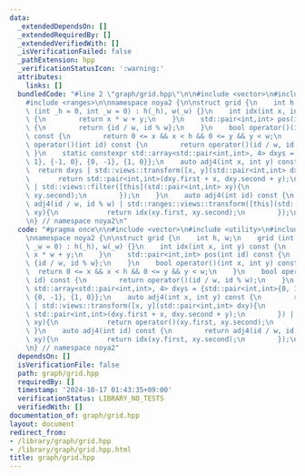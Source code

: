 ```yaml
---
data:
  _extendedDependsOn: []
  _extendedRequiredBy: []
  _extendedVerifiedWith: []
  _isVerificationFailed: false
  _pathExtension: hpp
  _verificationStatusIcon: ':warning:'
  attributes:
    links: []
  bundledCode: "#line 2 \"graph/grid.hpp\"\n\n#include <vector>\n#include <utility>\n\
    #include <ranges>\n\nnamespace noya2 {\n\nstruct grid {\n    int h, w;\n    grid\
    \ (int _h = 0, int _w = 0) : h(_h), w(_w) {}\n    int idx(int x, int y) const\
    \ {\n        return x * w + y;\n    }\n    std::pair<int,int> pos(int id) const\
    \ {\n        return {id / w, id % w};\n    }\n    bool operator()(int x, int y)\
    \ const {\n        return 0 <= x && x < h && 0 <= y && y < w;\n    }\n    bool\
    \ operator()(int id) const {\n        return operator()(id / w, id % w);\n   \
    \ }\n    static constexpr std::array<std::pair<int,int>, 4> dxys = {std::pair<int,int>{0,\
    \ 1}, {-1, 0}, {0, -1}, {1, 0}};\n    auto adj4(int x, int y) const {\n      \
    \  return dxys | std::views::transform([x, y](std::pair<int,int> dxy){\n     \
    \       return std::pair<int,int>(dxy.first + x, dxy.second + y);\n        })\
    \ | std::views::filter([this](std::pair<int,int> xy){\n            return operator()(xy.first,\
    \ xy.second);\n        });\n    }\n    auto adj4(int id) const {\n        return\
    \ adj4(id / w, id % w) | std::ranges::views::transform([this](std::pair<int,int>\
    \ xy){\n            return idx(xy.first, xy.second);\n        });\n    }\n};\n\
    \n} // namespace noya2\n"
  code: "#pragma once\n\n#include <vector>\n#include <utility>\n#include <ranges>\n\
    \nnamespace noya2 {\n\nstruct grid {\n    int h, w;\n    grid (int _h = 0, int\
    \ _w = 0) : h(_h), w(_w) {}\n    int idx(int x, int y) const {\n        return\
    \ x * w + y;\n    }\n    std::pair<int,int> pos(int id) const {\n        return\
    \ {id / w, id % w};\n    }\n    bool operator()(int x, int y) const {\n      \
    \  return 0 <= x && x < h && 0 <= y && y < w;\n    }\n    bool operator()(int\
    \ id) const {\n        return operator()(id / w, id % w);\n    }\n    static constexpr\
    \ std::array<std::pair<int,int>, 4> dxys = {std::pair<int,int>{0, 1}, {-1, 0},\
    \ {0, -1}, {1, 0}};\n    auto adj4(int x, int y) const {\n        return dxys\
    \ | std::views::transform([x, y](std::pair<int,int> dxy){\n            return\
    \ std::pair<int,int>(dxy.first + x, dxy.second + y);\n        }) | std::views::filter([this](std::pair<int,int>\
    \ xy){\n            return operator()(xy.first, xy.second);\n        });\n   \
    \ }\n    auto adj4(int id) const {\n        return adj4(id / w, id % w) | std::ranges::views::transform([this](std::pair<int,int>\
    \ xy){\n            return idx(xy.first, xy.second);\n        });\n    }\n};\n\
    \n} // namespace noya2"
  dependsOn: []
  isVerificationFile: false
  path: graph/grid.hpp
  requiredBy: []
  timestamp: '2024-10-17 01:43:35+09:00'
  verificationStatus: LIBRARY_NO_TESTS
  verifiedWith: []
documentation_of: graph/grid.hpp
layout: document
redirect_from:
- /library/graph/grid.hpp
- /library/graph/grid.hpp.html
title: graph/grid.hpp
---
```

